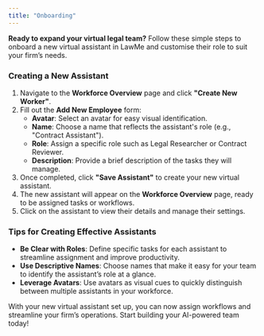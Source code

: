 ```yaml
---
title: "Onboarding"
---
```


**Ready to expand your virtual legal team?** Follow these simple steps to onboard a new virtual assistant in LawMe and customise their role to suit your firm’s needs.

### Creating a New Assistant
1. Navigate to the **Workforce Overview** page and click **"Create New Worker"**.
2. Fill out the **Add New Employee** form:
   - **Avatar**: Select an avatar for easy visual identification.
   - **Name**: Choose a name that reflects the assistant's role (e.g., "Contract Assistant").
   - **Role**: Assign a specific role such as Legal Researcher or Contract Reviewer.
   - **Description**: Provide a brief description of the tasks they will manage.
3. Once completed, click **"Save Assistant"** to create your new virtual assistant.
4. The new assistant will appear on the **Workforce Overview** page, ready to be assigned tasks or workflows.
5. Click on the assistant to view their details and manage their settings.

### Tips for Creating Effective Assistants
- **Be Clear with Roles**: Define specific tasks for each assistant to streamline assignment and improve productivity.
- **Use Descriptive Names**: Choose names that make it easy for your team to identify the assistant’s role at a glance.
- **Leverage Avatars**: Use avatars as visual cues to quickly distinguish between multiple assistants in your workforce.

With your new virtual assistant set up, you can now assign workflows and streamline your firm’s operations. Start building your AI-powered team today!